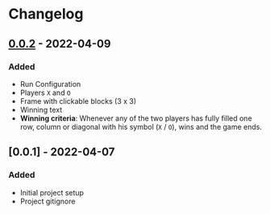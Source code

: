 # Changelog

<!-- ## Types of changes
- `Added` for new features.
- `Changed` for changes in existing functionality.
- `Deprecated` for soon-to-be removed features.
- `Removed` for now removed features.
- `Fixed` for any bug fixes.
- `Security` in case of vulnerabilities. -->

## [0.0.2] - 2022-04-09

### Added

- Run Configuration
- Players `X` and `O`
- Frame with clickable blocks (3 x 3) 
- Winning text
- **Winning criteria**: Whenever any of the two players has fully filled one row, column or diagonal with his symbol (`X` / `O`), wins and the game ends.

## [0.0.1] - 2022-04-07

### Added

- Initial project setup
- Project gitignore

[0.0.2]: https://github.com/scriptjumper/Tic-Tac-Toe-Java/releases/tag/v0.0.2
<!-- [0.0.1]: https://github.com/scriptjumper/Tic-Tac-Toe-Java/releases/tag/v0.0.1 -->
